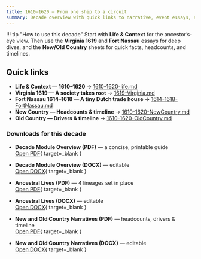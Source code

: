 ```yaml
---
title: 1610–1620 — From one ship to a circuit
summary: Decade overview with quick links to narrative, event essays, and context sheets.
---
```


!!! tip "How to use this decade"
    Start with **Life & Context** for the ancestor’s-eye view. Then use the **Virginia 1619** and **Fort Nassau** essays for deep dives, and the **New/Old Country** sheets for quick facts, headcounts, and timelines.

## Quick links

- **Life & Context — 1610–1620** → [1610-1620-life.md](./1610-1620-life.md)
- **Virginia 1619 — A society takes root** → [1619-Virginia.md](./1619-Virginia.md)
- **Fort Nassau 1614–1618 — A tiny Dutch trade house** → [1614-1618-FortNassau.md](./1614-1618-FortNassau.md)
- **New Country — Headcounts & timeline** → [1610-1620-NewCountry.md](./1610-1620-NewCountry.md)
- **Old Country — Drivers & timeline** → [1610-1620-OldCountry.md](./1610-1620-OldCountry.md)

### Downloads for this decade

- **Decade Module Overview (PDF)** — a concise, printable guide  
  [Open PDF](../../downloads/decades/1610-1620/1610-1620%20Decade%20Module%20Overview.pdf){ target=_blank }

- **Decade Module Overview (DOCX)** — editable  
  [Open DOCX](../../downloads/decades/1610-1620/1610-1620%20Decade%20Module%20Overview.docx){ target=_blank }

- **Ancestral Lives (PDF)** — 4 lineages set in place  
  [Open PDF](../../downloads/decades/1610-1620/1610-1620%20Ancestral%20Lives.pdf){ target=_blank }

- **Ancestral Lives (DOCX)** — editable  
  [Open DOCX](../../downloads/decades/1610-1620/1610-1620%20Ancestral%20Lives.docx){ target=_blank }

- **New and Old Country Narratives (PDF)** — headcounts, drivers & timeline  
  [Open PDF](../../downloads/decades/1610-1620/1610-1620%20New%20and%20Old%20Country%20Narratives.pdf){ target=_blank }

- **New and Old Country Narratives (DOCX)** — editable  
  [Open DOCX](../../downloads/decades/1610-1620/1610-1620%20New%20and%20Old%20Country%20Narratives.docx){ target=_blank }








